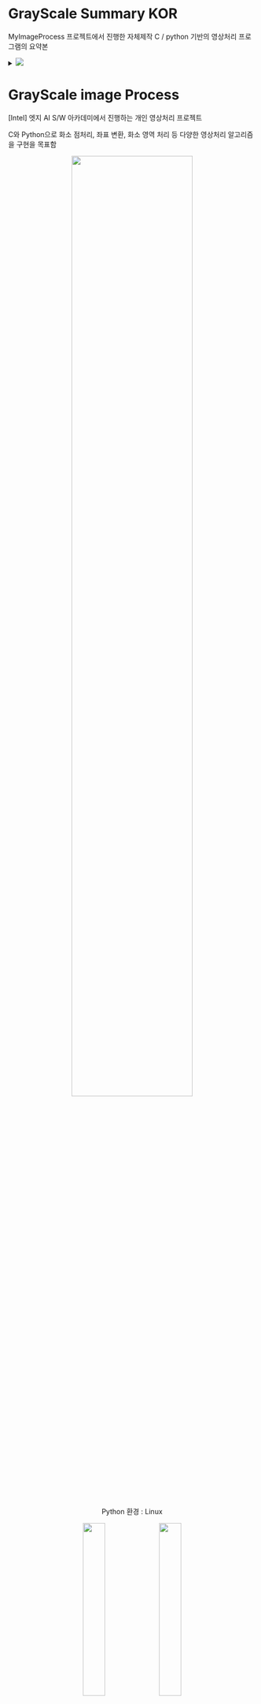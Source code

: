 # GrayScale Summary KOR

MyImageProcess 프로젝트에서 진행한 자체제작 C / python 기반의 영상처리 프로그램의 요약본
<details>
    <summary>
     <img src = "https://github.com/ktan9811/MFC_ImageProcess/assets/86091469/da8b9ecd-fd3e-42c0-bbe8-554eb9ced7cf">
   </summary>
</details>

# GrayScale image Process
 [Intel] 엣지 AI S/W 아카데미에서 진행하는 개인 영상처리 프로젝트

 
C와 Python으로 화소 점처리, 좌표 변환, 화소 영역 처리 등 다양한 영상처리 알고리즘을 구현을 목표함

<p align="center" width = "100%">  
 <img src="https://github.com/ktan9811/GrayScale_ImageProcess/assets/86091469/b3ec54c4-6e8b-4518-9cbe-a7c5255aaba0" align="center" width=70%">  
<figcaption align="center">
Python 환경 : Linux 

 

<p align="center" width = "100%">  
 <img src="https://github.com/ktan9811/C_imgProcess/assets/86091469/2c90792e-a617-483e-bbc2-60151e474032" align="center" width="30%">  
 <img src="https://github.com/ktan9811/C_imgProcess/assets/86091469/860de86c-d82d-4acc-a326-01ce41092745" align="center" width="30%"> 
<figcaption align="center"> </figcaption></p>
C 환경 : Window 11 / VS 2022

 # 목표
 C언어 기반의 개인 Gray Scale 영상처리 라이브러리 구현
 
<p align="center" width = "100%">  
 <img src="https://github.com/ktan9811/C_imgProcess/assets/86091469/56e1e1e6-e005-463b-8d4c-ab87dd966540" align="center" width="30%">  
 <img src="https://github.com/ktan9811/C_imgProcess/assets/86091469/0e71e6f5-296f-457e-9bc1-adda5cae7d1e" align="center" width="30%"> 
 <img src="https://github.com/ktan9811/C_imgProcess/assets/86091469/c6401e80-421b-4bef-9ba3-89d5d8d8b952" align="center" width="30%"> 
<figcaption align="center"> </figcaption></p>

# 화소 점 처리
<p align="center" width = "100%">  
 <img src="https://github.com/ktan9811/C_imgProcess/assets/86091469/37a3600c-8854-44f4-85c8-83c8435d13cb" align="center" width="30%">  
 <img src="https://github.com/ktan9811/C_imgProcess/assets/86091469/f62bea18-d511-4243-84a1-9d60bf51db99" align="center" width="30%"> 
<figcaption align="center"> </figcaption></p>

# 히스토그램 처리
<p align="center" width = "100%">  
 <img src="https://github.com/ktan9811/C_imgProcess/assets/86091469/376c9aa0-61ac-4e0f-b785-430a8a81baea" align="center" width="30%">  
 <img src="https://github.com/ktan9811/C_imgProcess/assets/86091469/20207c93-ca9e-405e-8e5b-f3bb7b0f855e" align="center" width="30%"> 
<figcaption align="center">  </figcaption></p>

# 좌표 변환
<p align="center" width = "100%">  
 <img src="https://github.com/ktan9811/C_imgProcess/assets/86091469/5bb3d5ae-3210-4a85-9eb2-bfaee217bbbe" align="center" width="30%">  
 <img src="https://github.com/ktan9811/C_imgProcess/assets/86091469/b3b446da-cfa3-4b5d-ae3d-4ec02dccec3e" align="center" width="30%"> 
<figcaption align="center"> </figcaption></p>

# 화소 영역 처리
<p align="center" width = "100%">  
 <img src="https://github.com/ktan9811/C_imgProcess/assets/86091469/9424cdbb-b530-4103-b00c-b743afd9910c" align="center" width="30%">  
 <img src="https://github.com/ktan9811/C_imgProcess/assets/86091469/8496f905-fd40-41b5-938c-8cd5d7e297d9" align="center" width="30%"> 
<figcaption align="center"> </figcaption></p>

